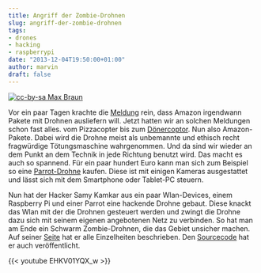 ```yaml
---
title: Angriff der Zombie-Drohnen
slug: angriff-der-zombie-drohnen
tags:
- drones
- hacking
- raspberrypi
date: "2013-12-04T19:50:00+01:00"
author: marvin
draft: false
---
```

[![cc-by-sa Max Braun](/images/5376776371_745dc8f877_b.jpg)](https://secure.flickr.com/photos/72645106@N00/5376776371/in/photolist-9c8ohT-8yjAXV#)

Vor ein paar Tagen krachte die
[Meldung](http://www.heise.de/newsticker/meldung/Drohnen-sollen-Amazon-Pakete-ausliefern-2058436.html)
rein, dass Amazon irgendwann Pakete mit Drohnen ausliefern will. Jetzt
hatten wir an solchen Meldungen schon fast alles. vom Pizzacopter bis
zum [Dönercoptor](http://www.doenercopter.de/). Nun also Amazon-Pakete.
Dabei wird die Drohne meist als unbemannte und ethisch recht fragwürdige
Tötungsmaschine wahrgenommen. Und da sind wir wieder an dem Punkt an dem
Technik in jede Richtung benutzt wird. Das macht es auch so spannend.
Für ein paar hundert Euro kann man sich zum Beispiel so eine
[Parrot-Drohne](http://ardrone2.parrot.com/) kaufen. Diese ist mit
einigen Kameras ausgestattet und lässt sich mit dem Smartphone oder
Tablet-PC steuern.

Nun hat der Hacker Samy Kamkar aus ein paar Wlan-Devices, einem
Raspberry Pi und einer Parrot eine hackende Drohne gebaut. Diese knackt
das Wlan mit der die Drohnen gesteuert werden und zwingt die Drohne dazu
sich mit seinem eigenen angebotenen Netz zu verbinden. So hat man am
Ende ein Schwarm Zombie-Drohnen, die das Gebiet unsicher machen. Auf
seiner [Seite](http://samy.pl/skyjack/) hat er alle Einzelheiten
beschrieben. Den [Sourcecode](https://github.com/samyk/skyjack) hat er
auch veröffentlicht.

{{< youtube EHKV01YQX_w >}}